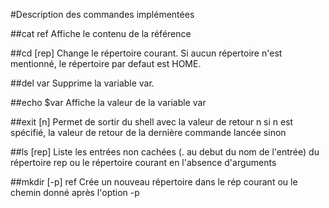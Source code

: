 #Description des commandes implémentées


##cat ref
Affiche le contenu de la référence

##cd [rep]
Change le répertoire courant.
Si aucun répertoire n'est mentionné, le répertoire par defaut est HOME.

##del var
Supprime la variable var.

##echo $var
Affiche la valeur de la variable var

##exit [n]
Permet de sortir du shell avec la valeur de retour n si n est spécifié, la valeur de retour de la dernière commande lancée sinon

##ls [rep]
Liste les entrées non cachées (. au debut du nom de l'entrée) du répertoire rep ou le répertoire courant en l'absence d'arguments

##mkdir [-p] ref
Crée un nouveau répertoire dans le rép courant ou le chemin donné après l'option -p